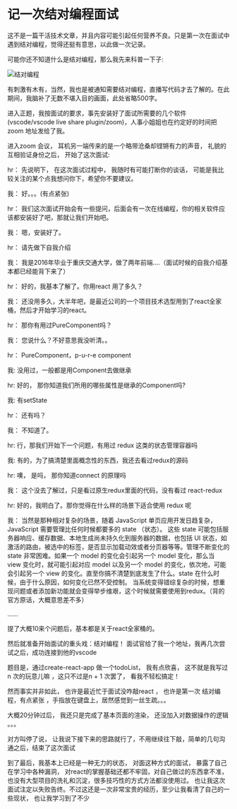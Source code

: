 # 记一次结对编程面试

这不是一篇干活技术文章，并且内容可能引起任何营养不良。只是第一次在面试中遇到结对编程，觉得还挺有意思，以此做一次记录。

可能你还不知道什么是结对编程，那么我先来科普一下子:


![结对编程](https://raw.githubusercontent.com/kingDuiDui/my-blog/master/mmexport1535085604340.jpg)


有刺激有木有，当然，我也是被通知需要结对编程，直播写代码才去了解的。在此期间，我脑补了无数不堪入目的画面，此处省略500字。

进入正题，我按面试的要求，事先安装好了面试所需要的几个软件(vscode/vscode live share plugin/zoom)，人事小姐姐也在约定好的时间把zoom 地址发给了我。

进入zoom 会议， 耳机另一端传来的是一个略带沧桑却铿锵有力的声音， 礼貌的互相验证身份之后， 开始了这次面试:

hr： 先说明下， 在这次面试过程中， 我随时有可能打断你的谈话， 可能是我比较关注的某个点我想问你下，希望你不要建议。

我： 好。。。(有点紧张)

hr： 我们这次面试开始会有一些提问，后面会有一次在线编程，你的相关软件应该都安装好了吧，那就让我们开始吧。

我： 嗯，安装好了。

hr： 请先做下自我介绍

我： 我是2016年毕业于重庆交通大学，做了两年前端....（面试时候的自我介绍基本都已经能背下来了）

hr： 好的，我基本了解了。你用react 用了多久？

我： 还没用多久，大半年吧，是最近公司的一个项目技术选型用到了react全家桶，然后才开始学习的react。

hr： 那你有用过PureComponent吗？

我： 您说什么？不好意思我没听清。。

hr： PureComponent，p-u-r-e component

我: 没用过，一般都是用Component去做继承

hr: 好的， 那你知道我们所用的哪些属性是继承的Component吗?

我: 有setState

hr： 还有吗？

我： 不知道了。

hr: 行，那我们开始下一个问题，有用过 redux 这类的状态管理容器吗

我:  有的，为了搞清楚里面概念性的东西，我还去看过redux的源码

hr: 噢， 是吗， 那你知道connect 的原理吗

我： 这个没去了解过，只是看过原生redux里面的代码，没有看过 react-redux

hr: 好的，我明白了。那你觉得在什么样的场景下适合使用 redux 呢

我： 当然是那种相对复杂的场景，随着 JavaScript 单页应用开发日趋复杂，JavaScript 需要管理比任何时候都要多的 state （状态）。 这些 state 可能包括服务器响应、缓存数据、本地生成尚未持久化到服务器的数据，也包括 UI 状态，如激活的路由，被选中的标签，是否显示加载动效或者分页器等等。管理不断变化的 state 非常困难。如果一个 model 的变化会引起另一个 model 变化，那么当 view 变化时，就可能引起对应 model 以及另一个 model 的变化，依次地，可能会引起另一个 view 的变化。直至你搞不清楚到底发生了什么。state 在什么时候，由于什么原因，如何变化已然不受控制。 当系统变得错综复杂的时候，想重现问题或者添加新功能就会变得举步维艰，这个时候就需要使用到redux。（背的官方原话，大概意思差不多）


......


提了大概10来个问题后，基本都是关于react全家桶的。

然后就准备开始面试的重头戏：结对编程！ 面试官给了我一个地址，我再几次尝试之后，成功连接到他的vscode

题目是，通过create-react-app 做一个todoList， 我有点欣喜， 这不就是我写过n 次的玩意儿嘛 ，这只不过是n + 1 次罢了， 看我不轻松搞定！

然而事实并非如此， 也许是最近忙于面试没咋敲react ， 也许是第一次 结对编程，有点紧张 ，手指放在键盘上，居然感觉到一丝生疏。。。

大概20分钟过后， 我还只是完成了基本页面的渲染， 还没加入对数据操作的逻辑 。。。

对方叫停了说， 让我说下接下来的思路就行了，不用继续往下敲，简单的几句沟通之后，结束了这次面试

到了最后，我基本上已经是一种无力的状态， 对面这种方式的面试， 暴露了自己在学习中各种漏洞， 对react的掌握基础还都不牢固，对自己做过的东西拿不准，也没有大型项目的洗礼和沉淀，很多技巧性的方式方法都没使用过。 也让我这次面试注定以失败告终。不过这还是一次非常宝贵的经历，至少让我看清了自己的一些现状， 也让我学习到了不少